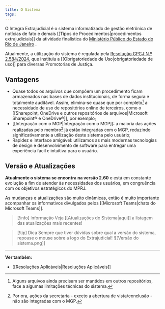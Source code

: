 ```yaml
---
title: O Sistema
tags:
---
```

O Integra Extrajudicial é o sistema informatizado de gestão eletrônica de notícias de fato e demais [[Tipos de Procedimentos|procedimentos extrajudiciais]] da atividade finalística do  [Ministério Público do Estado do Rio de Janeiro](https://www.mprj.mp.br/) .

Atualmente, a utilização do sistema é regulada pela [Resolução GPGJ N.º 2.584/2024](https://www.mprj.mp.br/documents/20184/4655937/resolucao_2584.pdf), que instituiu a [[Obrigatoriedade de Uso|obrigatoriedade de uso]] para diversas Promotorias de Justiça.

## Vantagens

* Quase todos os arquivos que compõem um procedimento ficam armazenados nas bases de dados institucionais, de forma segura e totalmente auditável. Assim, elimina-se quase que por completo[^1] a necessidade de uso de repositórios online de terceiros, como o [[Sharepoint, OneDrive e outros repositórios de arquivos|Microsoft Sharepoint® e OneDrive®]], por exemplo;
* [[Integração com o MGP|Integração com o MGP]]: a maioria das ações realizadas pelo membro[^2] já estão integradas com o MGP, reduzindo significativamente a utilização deste sistema pelo usuário;
* Rapidez e interface amigável: utilizamos as mais modernas tecnologias de design e desenvolvimento de software para entregar uma experiência fácil e intuitiva para o usuário.

## Versão e Atualizações

**Atualmente o sistema se encontra na versão 2.60** e está em constante evolução a fim de atender às necessidades dos usuários, em congruência com os objetivos estratégicos do MPRJ.

As mudanças e atualizações são muito dinâmicas, então é muito importante acompanhar os informativos divulgados pelos [[Microsoft Teams|chats do Microsoft Teams]].

> [!info] Informação
>  Veja [[Atualizações do Sistema|aqui]] a listagem das atualizações mais recentes!

> [!tip] Dica
> Sempre que tiver dúvidas sobre qual a versão do sistema, repouse o mouse sobre a logo do Extrajudicial!
> ![[Versão do sistema.png]]

___

**Ver também:**
 - [[Resoluções Aplicáveis|Resoluções Aplicáveis]]
 

[^1]: Alguns arquivos ainda precisam ser mantidos em outros repositórios, face a algumas limitações técnicas do sistema.
[^2]: Por ora, ações da secretaria - exceto a abertura de vista/conclusão - não são integradas com o MGP.